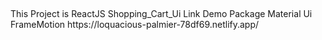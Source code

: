 <h2></h2>This Project is ReactJS Shopping_Cart_Ui Link Demo</h2> 
Package Material Ui FrameMotion
https://loquacious-palmier-78df69.netlify.app/
